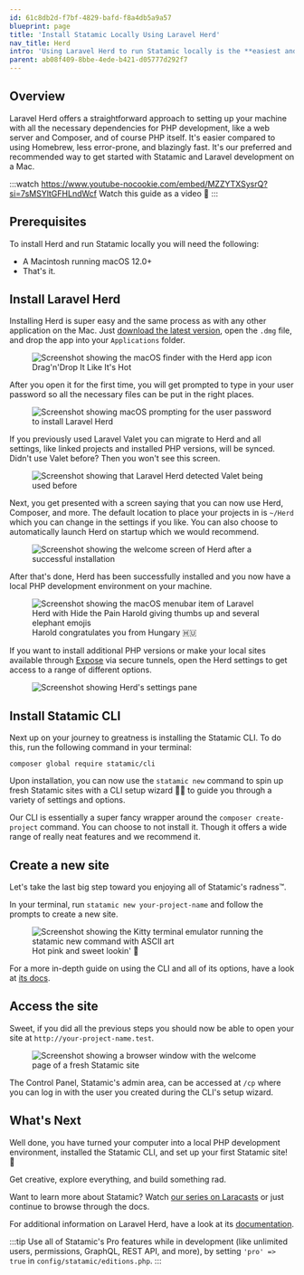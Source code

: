 ```yaml
---
id: 61c8db2d-f7bf-4829-bafd-f8a4db5a9a57
blueprint: page
title: 'Install Statamic Locally Using Laravel Herd'
nav_title: Herd
intro: 'Using Laravel Herd to run Statamic locally is the **easiest and fastest way** to get started with the best CMS out there. It is also very **beginner-friendly**.'
parent: ab08f409-8bbe-4ede-b421-d05777d292f7
---
```

## Overview

Laravel Herd offers a straightforward approach to setting up your machine with all the necessary dependencies for PHP development, like a web server and Composer, and of course PHP itself. It's easier compared to using Homebrew, less error-prone, and blazingly fast. It's our preferred and recommended way to get started with Statamic and Laravel development on a Mac.

:::watch https://www.youtube-nocookie.com/embed/MZZYTXSysrQ?si=7sMSYltGFHLndWcf
Watch this guide as a video 🐘
:::

## Prerequisites

To install Herd and run Statamic locally you will need the following:

- A Macintosh running macOS 12.0+
- That's it.

## Install Laravel Herd

Installing Herd is super easy and the same process as with any other application on the Mac. Just [download the latest version](https://herd.laravel.com/download), open the `.dmg` file, and drop the app into your `Applications` folder.

<figure>
    <img src="/img/herd-dmg-finder.jpg" alt="Screenshot showing the macOS finder with the Herd app icon">
    <figcaption>Drag'n'Drop It Like It's Hot </figcaption>
</figure>

After you open it for the first time, you will get prompted to type in your user password so all the necessary files can be put in the right places.

<figure>
    <img src="/img/herd-password-prompt.jpg" alt="Screenshot showing macOS prompting for the user password to install Laravel Herd">
</figure>

If you previously used Laravel Valet you can migrate to Herd and all settings, like linked projects and installed PHP versions, will be synced. Didn't use Valet before? Then you won't see this screen.

<figure>
    <img src="/img/herd-valet-detected.jpg" alt="Screenshot showing that Laravel Herd detected Valet being used before">
</figure>

Next, you get presented with a screen saying that you can now use Herd, Composer, and more. The default location to place your projects in is `~/Herd` which you can change in the settings if you like. You can also choose to automatically launch Herd on startup which we would recommend.

<figure>
    <img src="/img/herd-installation-success.jpg" alt="Screenshot showing the welcome screen of Herd after a successful installation">
</figure>

After that's done, Herd has been successfully installed and you now have a local PHP development environment on your machine.

<figure>
    <img src="/img/herd-menu-bar-item.jpg" alt="Screenshot showing the macOS menubar item of Laravel Herd with Hide the Pain Harold giving thumbs up and several elephant emojis">
    <figcaption>Harold congratulates you from Hungary 🇭🇺</figcaption>
</figure>

If you want to install additional PHP versions or make your local sites available through [Expose](http://expose.dev/) via secure tunnels, open the Herd settings to get access to a range of different options.

<figure>
    <img src="/img/herd-settings-php-versions.jpg" alt="Screenshot showing Herd's settings pane">
</figure>

## Install Statamic CLI

Next up on your journey to greatness is installing the Statamic CLI. To do this, run the following command in your terminal:

``` shell
composer global require statamic/cli
```

Upon installation, you can now use the `statamic new` command to spin up fresh Statamic sites with a CLI setup wizard 🧙‍♂️ to guide you through a variety of settings and options.

Our CLI is essentially a super fancy wrapper around the `composer create-project` command. You can choose to not install it. Though it offers a wide range of really neat features and we recommend it.

## Create a new site

Let's take the last big step toward you enjoying all of Statamic's radness™.

In your terminal, run `statamic new your-project-name` and follow the prompts to create a new site.

<figure>
    <img src="/img/herd-statamic-cli.jpg" alt="Screenshot showing the Kitty terminal emulator running the statamic new command with ASCII art">
    <figcaption>Hot pink and sweet lookin' 💅</figcaption>
</figure>

For a more in-depth guide on using the CLI and all of its options, have a look at [its docs](/cli).

## Access the site

Sweet, if you did all the previous steps you should now be able to open your site at  `http://your-project-name.test`.

<figure>
    <img src="/img/herd-fresh-statamic-site.jpg" alt="Screenshot showing a browser window with the welcome page of a fresh Statamic site">
</figure>

The Control Panel, Statamic's admin area, can be accessed at `/cp` where you can log in with the user you created during the CLI's setup wizard.

## What's Next

Well done, you have turned your computer into a local PHP development environment, installed the Statamic CLI, and set up your first Statamic site! 🎉

Get creative, explore everything, and build something rad.

Want to learn more about Statamic? Watch [our series on Laracasts](https://laracasts.com/series/learn-statamic-with-jack) or just continue to browse through the docs.

For additional information on Laravel Herd, have a look at its [documentation](https://herd.laravel.com/docs).

:::tip
Use all of Statamic's Pro features while in development (like unlimited users, permissions, GraphQL, REST API, and more), by setting `'pro' => true` in `config/statamic/editions.php`.
:::
